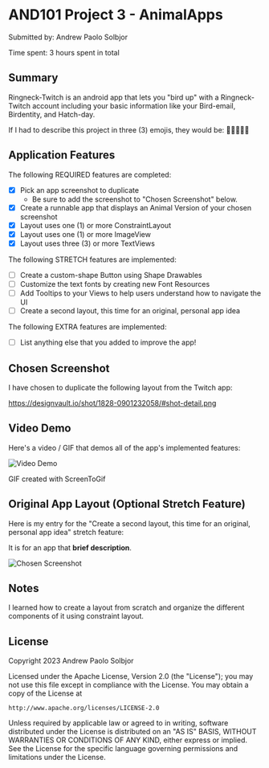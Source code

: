 
# AND101 Project 3 - AnimalApps

Submitted by: Andrew Paolo Solbjor

Time spent: 3 hours spent in total

## Summary

Ringneck-Twitch is an android app that lets you "bird up" with a Ringneck-Twitch account including your basic information like your Bird-email, Birdentity, and Hatch-day.

If I had to describe this project in three (3) emojis, they would be: 👨‍💻🐤👍🏻

## Application Features

The following REQUIRED features are completed:

- [x] Pick an app screenshot to duplicate
  - Be sure to add the screenshot to "Chosen Screenshot" below.
- [x] Create a runnable app that displays an Animal Version of your chosen screenshot
- [x] Layout uses one (1) or more ConstraintLayout
- [x] Layout uses one (1) or more ImageView
- [x] Layout uses three (3) or more TextViews

The following STRETCH features are implemented:

- [ ] Create a custom-shape Button using Shape Drawables
- [ ] Customize the text fonts by creating new Font Resources
- [ ] Add Tooltips to your Views to help users understand how to navigate the UI
- [ ] Create a second layout, this time for an original, personal app idea

The following EXTRA features are implemented:

- [ ] List anything else that you added to improve the app!

## Chosen Screenshot

I have chosen to duplicate the following layout from the Twitch app:

https://designvault.io/shot/1828-0901232058/#shot-detail.png

## Video Demo

Here's a video / GIF that demos all of the app's implemented features:

<img src='https://i.imgur.com/bBjZRdy.gif' title='Video Demo' width='' alt='Video Demo' />

GIF created with ScreenToGif

## Original App Layout (Optional Stretch Feature)

Here is my entry for the "Create a second layout, this time for an original, personal app idea" stretch feature:

It is for an app that **brief description**.

<img src='http://example.com/link/to/your/image.png' title='Chosen Screenshot' width='' alt='Chosen Screenshot' />

## Notes

I learned how to create a layout from scratch and organize the different components of it using constraint layout. 

## License

Copyright 2023 Andrew Paolo Solbjor

Licensed under the Apache License, Version 2.0 (the "License");
you may not use this file except in compliance with the License.
You may obtain a copy of the License at

    http://www.apache.org/licenses/LICENSE-2.0

Unless required by applicable law or agreed to in writing, software
distributed under the License is distributed on an "AS IS" BASIS,
WITHOUT WARRANTIES OR CONDITIONS OF ANY KIND, either express or implied.
See the License for the specific language governing permissions and
limitations under the License.
